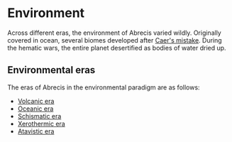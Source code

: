 # Environment

Across different eras, the environment of Abrecis varied wildly. Originally covered in ocean, several biomes developed after [Caer's mistake](history/cataclysms/caers-mistake.md). During the hematic wars, the entire planet desertified as bodies of water dried up.

## Environmental eras

The eras of Abrecis in the environmental paradigm are as follows:
- [Volcanic era](history/eras/volcanic.md)
- [Oceanic era](history/eras/oceanic.md)
- [Schismatic era](history/eras/schismatic.md)
- [Xerothermic era](history/eras/xerothermic.md)
- [Atavistic era](history/eras/atavistic.md)